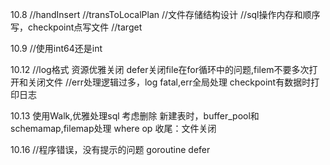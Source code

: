 10.8
//handInsert
//transToLocalPlan
//文件存储结构设计
//sql操作内存和顺序写，checkpoint点写文件
//target

10.9
//使用int64还是int

10.12
//log格式
资源优雅关闭 defer关闭file在for循环中的问题,filem不要多次打开和关闭文件
//err处理逻辑过多，log fatal,err全局处理
checkpoint有数据时打印日志

10.13
使用Walk,优雅处理sql
考虑删除
新建表时，buffer_pool和schemamap,filemap处理
where op
收尾：文件关闭

10.16
//程序错误，没有提示的问题 goroutine defer
